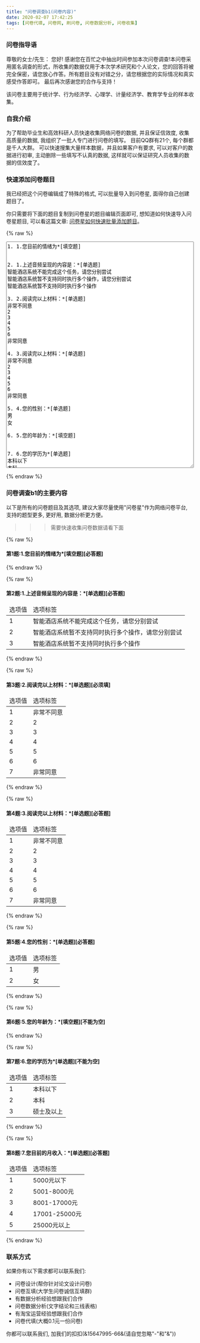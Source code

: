 ```yaml
---
title: "问卷调查b1(问卷内容)"
date: 2020-02-07 17:42:25
tags: [问卷代填, 问卷网, 刷问卷, 问卷数据分析, 问卷收集]
---
```


### 问卷指导语

尊敬的女士/先生：
您好! 感谢您在百忙之中抽出时间参加本次问卷调查!本问卷采用匿名调查的形式，所收集的数据仅用于本次学术研究和个人论文，您的回答将被完全保密，请您放心作答。所有题目没有对错之分，请您根据您的实际情况和真实感受作答即可。
最后再次感谢您的合作与支持！

该问卷主要用于统计学、行为经济学、心理学、计量经济学、教育学专业的样本收集。

<!-- more -->


### 自我介绍

为了帮助毕业生和高效科研人员快速收集网络问卷的数据, 并且保证信效度, 收集高质量的数据, 我组织了一批人专门进行问卷的填写。
目前QQ群有21个, 每个群都是千人大群。 可以快速搜集大量样本数据，并且如果客户有要求, 可以对客户的数据进行初审, 
主动删除一些填写不认真的数据, 这样就可以保证研究人员收集的数据的信效度了。



### 快速添加问卷题目

我已经把这个问卷编辑成了特殊的格式, 可以批量导入到问卷星, 面得你自己创建题目了。

你只需要将下面的题目复制到问卷星的题目编辑页面即可, 想知道如何快速导入问卷星题目, 可以看这篇文章: [问卷星如何快速批量添加题目](https://mlln.cn/2019/06/01/%E9%97%AE%E5%8D%B7%E6%98%9F%E5%A6%82%E4%BD%95%E5%BF%AB%E9%80%9F%E6%B7%BB%E5%8A%A0%E6%89%B9%E9%87%8F%E9%A2%98%E7%9B%AE/index.html)。

{% raw %}
<textarea rows="40" style="width: 100%;">1. 1.您目前的情绪为*[填空题]


2. 1.上述音频呈现的内容是：*[单选题]
智能酒店系统不能完成这个任务，请您分别尝试
智能酒店系统暂不支持同时执行多个操作，请您分别尝试
智能酒店系统暂不支持同时执行多个操作

3. 2.阅读完以上材料：*[单选题]
非常不同意
2
3
4
5
6
非常同意

4. 3.阅读完以上材料：*[单选题]
非常不同意
2
3
4
5
6
非常同意

5. 4.您的性别：*[单选题]
男
女

6. 5.您的年龄为：*[填空题]


7. 6.您的学历为*[单选题]
本科以下
本科
硕士及以上

8. 7.您目前的月收入：*[单选题]
5000元以下
5001-8000元
8001-17000元
17001-25000元
25000元以上</textarea>
{% endraw %}

### 问卷调查b1的主要内容

以下是所有的问卷题目及其选项, 建议大家尽量使用"问卷星"作为网络问卷平台, 支持的题型更多, 更好用, 数据分析更方便。

>>> 需要快速收集问卷数据请看下面


{% raw %}
<div class="qitem">
<h4>第1题:1.您目前的情绪为*[填空题][必答题]</h4>

</div>
{% endraw %}


{% raw %}
<div class="qitem">
<h4>第2题:1.上述音频呈现的内容是：*[单选题][必答题]</h4>

<table class="table">
<thead>
<tr><td>选项值</td><td>选项标签</td></tr>
</thead>
<tbody>
<tr><td>1</td><td>智能酒店系统不能完成这个任务，请您分别尝试</td></tr>
<tr><td>2</td><td>智能酒店系统暂不支持同时执行多个操作，请您分别尝试</td></tr>
<tr><td>3</td><td>智能酒店系统暂不支持同时执行多个操作</td></tr>
</tbody>
</table>

</div>
{% endraw %}


{% raw %}
<div class="qitem">
<h4>第3题:2.阅读完以上材料：*[单选题][必须填]</h4>

<table class="table">
<thead>
<tr><td>选项值</td><td>选项标签</td></tr>
</thead>
<tbody>
<tr><td>1</td><td>非常不同意</td></tr>
<tr><td>2</td><td>2</td></tr>
<tr><td>3</td><td>3</td></tr>
<tr><td>4</td><td>4</td></tr>
<tr><td>5</td><td>5</td></tr>
<tr><td>6</td><td>6</td></tr>
<tr><td>7</td><td>非常同意</td></tr>
</tbody>
</table>

</div>
{% endraw %}


{% raw %}
<div class="qitem">
<h4>第4题:3.阅读完以上材料：*[单选题][必答题]</h4>

<table class="table">
<thead>
<tr><td>选项值</td><td>选项标签</td></tr>
</thead>
<tbody>
<tr><td>1</td><td>非常不同意</td></tr>
<tr><td>2</td><td>2</td></tr>
<tr><td>3</td><td>3</td></tr>
<tr><td>4</td><td>4</td></tr>
<tr><td>5</td><td>5</td></tr>
<tr><td>6</td><td>6</td></tr>
<tr><td>7</td><td>非常同意</td></tr>
</tbody>
</table>

</div>
{% endraw %}


{% raw %}
<div class="qitem">
<h4>第5题:4.您的性别：*[单选题][必答题]</h4>

<table class="table">
<thead>
<tr><td>选项值</td><td>选项标签</td></tr>
</thead>
<tbody>
<tr><td>1</td><td>男</td></tr>
<tr><td>2</td><td>女</td></tr>
</tbody>
</table>

</div>
{% endraw %}


{% raw %}
<div class="qitem">
<h4>第6题:5.您的年龄为：*[填空题][不能为空]</h4>

</div>
{% endraw %}


{% raw %}
<div class="qitem">
<h4>第7题:6.您的学历为*[单选题][不能为空]</h4>

<table class="table">
<thead>
<tr><td>选项值</td><td>选项标签</td></tr>
</thead>
<tbody>
<tr><td>1</td><td>本科以下</td></tr>
<tr><td>2</td><td>本科</td></tr>
<tr><td>3</td><td>硕士及以上</td></tr>
</tbody>
</table>

</div>
{% endraw %}


{% raw %}
<div class="qitem">
<h4>第8题:7.您目前的月收入：*[单选题][必答题]</h4>

<table class="table">
<thead>
<tr><td>选项值</td><td>选项标签</td></tr>
</thead>
<tbody>
<tr><td>1</td><td>5000元以下</td></tr>
<tr><td>2</td><td>5001-8000元</td></tr>
<tr><td>3</td><td>8001-17000元</td></tr>
<tr><td>4</td><td>17001-25000元</td></tr>
<tr><td>5</td><td>25000元以上</td></tr>
</tbody>
</table>

</div>
{% endraw %}



<!-- ---
title: 心理教育医学的问卷免费下载
date: 2019-05-23 08:59:15
tags: [问卷星, 问卷网, 问卷下载, 问卷互填, 问卷设计, 问卷模板, 毕业问卷, 问卷数据分析, 问卷代填, ]
--- -->

### 联系方式
 
如果你有以下需求都可以联系我们:

- 问卷设计(帮你针对论文设计问卷)
- 问卷互填(大学生问卷诚信互填群)
- 有数据分析经验想跟我们合作
- 问卷数据分析(文字结论和三线表格)
- 有淘宝运营经验想跟我们合作
- 问卷代填(大概0.1元一份问卷)

你都可以联系我们, 加我们的扣扣(&15647995-66&(请自觉忽略"-"和"&"))
